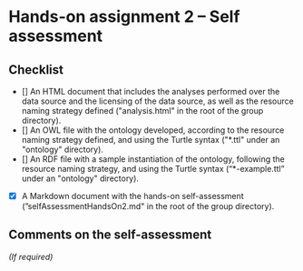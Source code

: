 # Hands-on assignment 2 – Self assessment

## Checklist

- [] An HTML document that includes the analyses performed over the data source and the licensing of the data source, as well as the resource naming strategy defined ("analysis.html" in the root of the group directory).
- [] An OWL file with the ontology developed, according to the resource naming strategy defined, and using the Turtle syntax ("*.ttl" under an "ontology" directory).
- [] An RDF file with a sample instantiation of the ontology, following the resource naming strategy, and using the Turtle syntax (“*-example.ttl” under an "ontology" directory).
- [x] A Markdown document with the hands-on self-assessment (”selfAssessmentHandsOn2.md" in the root of the group directory).

## Comments on the self-assessment
_(If required)_
